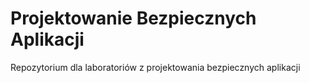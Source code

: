 # Projektowanie Bezpiecznych Aplikacji
Repozytorium dla laboratoriów z projektowania bezpiecznych aplikacji
